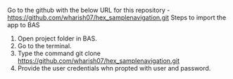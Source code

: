 Go to the github with the below URL for this repository - https://github.com/wharish07/hex_samplenavigation.git
Steps to import the app to BAS
1. Open project folder in BAS.
2. Go to the terminal.
3. Type the command git clone https://github.com/wharish07/hex_samplenavigation.git
4. Provide the user credentials whn propted with user and password.
